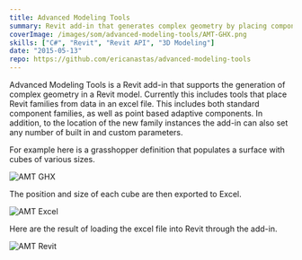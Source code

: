 ```yaml
---
title: Advanced Modeling Tools
summary: Revit add-in that generates complex geometry by placing component families or adaptive components
coverImage: /images/som/advanced-modeling-tools/AMT-GHX.png
skills: ["C#", "Revit", "Revit API", "3D Modeling"]
date: "2015-05-13"
repo: https://github.com/ericanastas/advanced-modeling-tools
---
```


Advanced Modeling Tools is a Revit add-in that supports the generation of complex geometry in a Revit model. Currently this includes tools that place Revit families from data in an excel file. This includes both standard component families, as well as point based adaptive components. In addition, to the location of the new family instances the add-in can also set any number of built in and custom parameters.

For example here is a grasshopper definition that populates a surface with cubes of various sizes.

![AMT GHX](/images/som/advanced-modeling-tools/AMT-GHX.png)

The position and size of each cube are then exported to Excel.

![AMT Excel](/images/som/advanced-modeling-tools/AMT-Excel.png)

Here are the result of loading the excel file into Revit through the add-in.

![AMT Revit](/images/som/advanced-modeling-tools/AMT-Revit.png)

